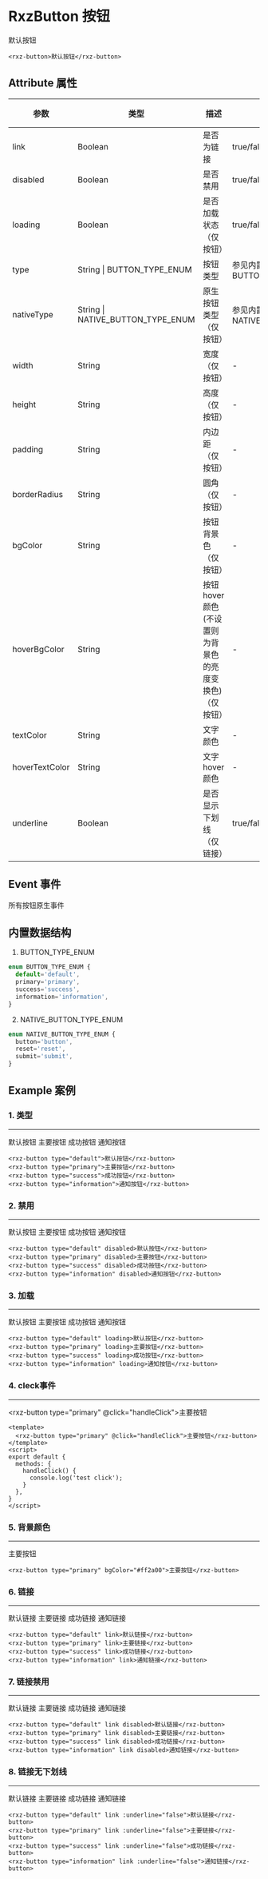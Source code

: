 # RxzButton 按钮

<rxz-button>默认按钮</rxz-button>

```vue
<rxz-button>默认按钮</rxz-button>
```

## Attribute 属性

| 参数             | 类型                                | 描述                             | 可选值                             | 默认值         | 必须  |
| -------------- | --------------------------------- | ------------------------------ | ------------------------------- | ----------- | --- |
| link           | Boolean                           | 是否为链接                          | true/false                      | false       |     |
| disabled       | Boolean                           | 是否禁用                           | true/false                      | false       |     |
| loading        | Boolean                           | 是否加载状态（仅按钮）                    | true/false                      | false       |     |
| type           | String \| BUTTON_TYPE_ENUM        | 按钮类型                           | 参见内置数据结构BUTTON_TYPE_ENUM        | default     |     |
| nativeType     | String \| NATIVE_BUTTON_TYPE_ENUM | 原生按钮类型（仅按钮）                    | 参见内置数据结构NATIVE_BUTTON_TYPE_ENUM | button      |     |
| width          | String                            | 宽度（仅按钮）                        | -                               | fit-content |     |
| height         | String                            | 高度（仅按钮）                        | -                               | auto        |     |
| padding        | String                            | 内边距（仅按钮）                       | -                               | 10px 20px   |     |
| borderRadius   | String                            | 圆角（仅按钮）                        | -                               | 5px         |     |
| bgColor        | String                            | 按钮背景色（仅按钮）                     | -                               | unset       |     |
| hoverBgColor   | String                            | 按钮hover颜色(不设置则为背景色的亮度变换色)（仅按钮） | -                               | unset       |     |
| textColor      | String                            | 文字颜色                           | -                               | unset       |     |
| hoverTextColor | String                            | 文字hover颜色                      | -                               | unset       |     |
| underline      | Boolean                           | 是否显示下划线（仅链接）                   | true/false                      | true        |     |

## Event 事件

所有按钮原生事件

## 内置数据结构

1. BUTTON_TYPE_ENUM 

```ts
enum BUTTON_TYPE_ENUM {
  default='default',
  primary='primary',
  success='success',
  information='information',
}
```

2. NATIVE_BUTTON_TYPE_ENUM 

```ts
enum NATIVE_BUTTON_TYPE_ENUM {
  button='button',
  reset='reset',
  submit='submit',
}
```

## Example 案例

### 1. 类型

---

<rxz-button type="default">默认按钮</rxz-button>
<rxz-button type="primary">主要按钮</rxz-button>
<rxz-button type="success">成功按钮</rxz-button>
<rxz-button type="information">通知按钮</rxz-button>

```vue
<rxz-button type="default">默认按钮</rxz-button>
<rxz-button type="primary">主要按钮</rxz-button>
<rxz-button type="success">成功按钮</rxz-button>
<rxz-button type="information">通知按钮</rxz-button>
```

### 2. 禁用

---

<rxz-button type="default" disabled>默认按钮</rxz-button>
<rxz-button type="primary" disabled>主要按钮</rxz-button>
<rxz-button type="success" disabled>成功按钮</rxz-button>
<rxz-button type="information" disabled>通知按钮</rxz-button>

```vue
<rxz-button type="default" disabled>默认按钮</rxz-button>
<rxz-button type="primary" disabled>主要按钮</rxz-button>
<rxz-button type="success" disabled>成功按钮</rxz-button>
<rxz-button type="information" disabled>通知按钮</rxz-button>
```

### 3. 加载

---

<rxz-button type="default" loading>默认按钮</rxz-button>
<rxz-button type="primary" loading>主要按钮</rxz-button>
<rxz-button type="success" loading>成功按钮</rxz-button>
<rxz-button type="information" loading>通知按钮</rxz-button>

```vue
<rxz-button type="default" loading>默认按钮</rxz-button>
<rxz-button type="primary" loading>主要按钮</rxz-button>
<rxz-button type="success" loading>成功按钮</rxz-button>
<rxz-button type="information" loading>通知按钮</rxz-button>
```

### 4. cleck事件

---

<rxz-button type="primary" @click="handleClick">主要按钮</rxz-button>

```vue
<template>
  <rxz-button type="primary" @click="handleClick">主要按钮</rxz-button>
</template>
<script>
export default {
  methods: {
    handleClick() {
      console.log('test click');
    }
  },
}
</script>
```

<script>
export default {
  methods: {
    handleClick() {
      console.log('test click');
    }
  },
}
</script>

### 5. 背景颜色

---

<rxz-button type="primary" bgColor="#ff2a00">主要按钮</rxz-button>

```vue
<rxz-button type="primary" bgColor="#ff2a00">主要按钮</rxz-button>
```

### 6. 链接

---

<rxz-button type="default" link>默认链接</rxz-button>
<rxz-button type="primary" link>主要链接</rxz-button>
<rxz-button type="success" link>成功链接</rxz-button>
<rxz-button type="information" link>通知链接</rxz-button>

```vue
<rxz-button type="default" link>默认链接</rxz-button>
<rxz-button type="primary" link>主要链接</rxz-button>
<rxz-button type="success" link>成功链接</rxz-button>
<rxz-button type="information" link>通知链接</rxz-button>
```

### 7. 链接禁用

---

<rxz-button type="default" link disabled>默认链接</rxz-button>
<rxz-button type="primary" link disabled>主要链接</rxz-button>
<rxz-button type="success" link disabled>成功链接</rxz-button>
<rxz-button type="information" link disabled>通知链接</rxz-button>

```vue
<rxz-button type="default" link disabled>默认链接</rxz-button>
<rxz-button type="primary" link disabled>主要链接</rxz-button>
<rxz-button type="success" link disabled>成功链接</rxz-button>
<rxz-button type="information" link disabled>通知链接</rxz-button>
```

### 8. 链接无下划线

---

<rxz-button type="default" link :underline="false">默认链接</rxz-button>
<rxz-button type="primary" link :underline="false">主要链接</rxz-button>
<rxz-button type="success" link :underline="false">成功链接</rxz-button>
<rxz-button type="information" link :underline="false">通知链接</rxz-button>

```vue
<rxz-button type="default" link :underline="false">默认链接</rxz-button>
<rxz-button type="primary" link :underline="false">主要链接</rxz-button>
<rxz-button type="success" link :underline="false">成功链接</rxz-button>
<rxz-button type="information" link :underline="false">通知链接</rxz-button>
```